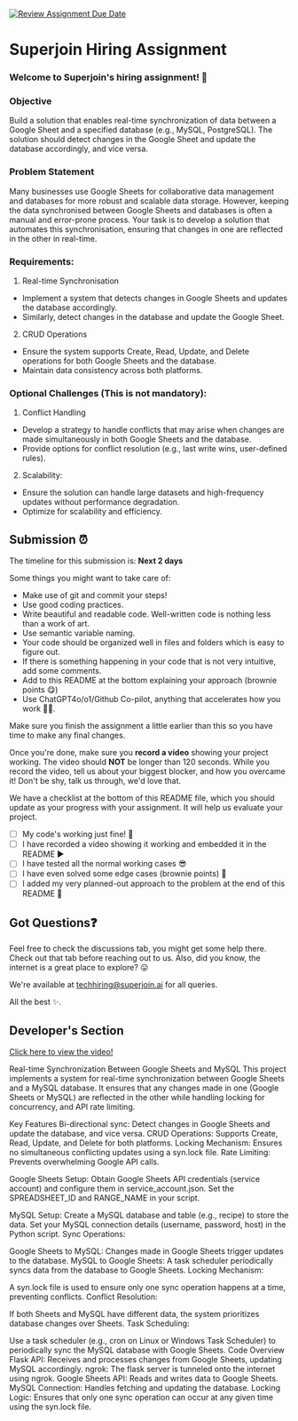 [![Review Assignment Due Date](https://classroom.github.com/assets/deadline-readme-button-22041afd0340ce965d47ae6ef1cefeee28c7c493a6346c4f15d667ab976d596c.svg)](https://classroom.github.com/a/AHFn7Vbn)
# Superjoin Hiring Assignment

### Welcome to Superjoin's hiring assignment! 🚀

### Objective
Build a solution that enables real-time synchronization of data between a Google Sheet and a specified database (e.g., MySQL, PostgreSQL). The solution should detect changes in the Google Sheet and update the database accordingly, and vice versa.

### Problem Statement
Many businesses use Google Sheets for collaborative data management and databases for more robust and scalable data storage. However, keeping the data synchronised between Google Sheets and databases is often a manual and error-prone process. Your task is to develop a solution that automates this synchronisation, ensuring that changes in one are reflected in the other in real-time.

### Requirements:
1. Real-time Synchronisation
  - Implement a system that detects changes in Google Sheets and updates the database accordingly.
   - Similarly, detect changes in the database and update the Google Sheet.
  2.	CRUD Operations
   - Ensure the system supports Create, Read, Update, and Delete operations for both Google Sheets and the database.
   - Maintain data consistency across both platforms.
   
### Optional Challenges (This is not mandatory):
1. Conflict Handling
- Develop a strategy to handle conflicts that may arise when changes are made simultaneously in both Google Sheets and the database.
- Provide options for conflict resolution (e.g., last write wins, user-defined rules).
    
2. Scalability: 	
- Ensure the solution can handle large datasets and high-frequency updates without performance degradation.
- Optimize for scalability and efficiency.

## Submission ⏰
The timeline for this submission is: **Next 2 days**

Some things you might want to take care of:
- Make use of git and commit your steps!
- Use good coding practices.
- Write beautiful and readable code. Well-written code is nothing less than a work of art.
- Use semantic variable naming.
- Your code should be organized well in files and folders which is easy to figure out.
- If there is something happening in your code that is not very intuitive, add some comments.
- Add to this README at the bottom explaining your approach (brownie points 😋)
- Use ChatGPT4o/o1/Github Co-pilot, anything that accelerates how you work 💪🏽. 

Make sure you finish the assignment a little earlier than this so you have time to make any final changes.

Once you're done, make sure you **record a video** showing your project working. The video should **NOT** be longer than 120 seconds. While you record the video, tell us about your biggest blocker, and how you overcame it! Don't be shy, talk us through, we'd love that.

We have a checklist at the bottom of this README file, which you should update as your progress with your assignment. It will help us evaluate your project.

- [ ] My code's working just fine! 🥳
- [ ] I have recorded a video showing it working and embedded it in the README ▶️
- [ ] I have tested all the normal working cases 😎
- [ ] I have even solved some edge cases (brownie points) 💪
- [ ] I added my very planned-out approach to the problem at the end of this README 📜

## Got Questions❓
Feel free to check the discussions tab, you might get some help there. Check out that tab before reaching out to us. Also, did you know, the internet is a great place to explore? 😛

We're available at techhiring@superjoin.ai for all queries. 

All the best ✨.

## Developer's Section
[Click here to view the video!](https://drive.google.com/file/d/1lCTwVk7T03Okn1UWqmnKAbyFKomfWaBY/view?usp=sharing)

Real-time Synchronization Between Google Sheets and MySQL
This project implements a system for real-time synchronization between Google Sheets and a MySQL database. It ensures that any changes made in one (Google Sheets or MySQL) are reflected in the other while handling locking for concurrency, and API rate limiting.

Key Features
Bi-directional sync: Detect changes in Google Sheets and update the database, and vice versa.
CRUD Operations: Supports Create, Read, Update, and Delete for both platforms.
Locking Mechanism: Ensures no simultaneous conflicting updates using a syn.lock file.
Rate Limiting: Prevents overwhelming Google API calls.

Google Sheets Setup:
Obtain Google Sheets API credentials (service account) and configure them in service_account.json.
Set the SPREADSHEET_ID and RANGE_NAME in your script.

MySQL Setup:
Create a MySQL database and table (e.g., recipe) to store the data.
Set your MySQL connection details (username, password, host) in the Python script.
Sync Operations:

Google Sheets to MySQL: Changes made in Google Sheets trigger updates to the database.
MySQL to Google Sheets: A task scheduler periodically syncs data from the database to Google Sheets.
Locking Mechanism:

A syn.lock file is used to ensure only one sync operation happens at a time, preventing conflicts.
Conflict Resolution:

If both Sheets and MySQL have different data, the system prioritizes database changes over Sheets.
Task Scheduling:

Use a task scheduler (e.g., cron on Linux or Windows Task Scheduler) to periodically sync the MySQL database with Google Sheets.
Code Overview
Flask API: Receives and processes changes from Google Sheets, updating MySQL accordingly.
ngrok: The flask server is tunneled onto the internet using ngrok.
Google Sheets API: Reads and writes data to Google Sheets.
MySQL Connection: Handles fetching and updating the database.
Locking Logic: Ensures that only one sync operation can occur at any given time using the syn.lock file.
